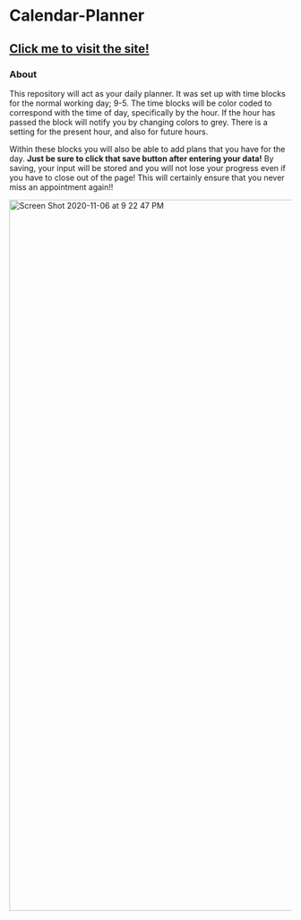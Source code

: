 # Calendar-Planner

## [Click me to visit the site!](https://coryfay.github.io/Calendar-Planner/)


### About
This repository will act as your daily planner. It was set up with time blocks for the normal working day; 9-5. 
The time blocks will be color coded to correspond with the time of day, specifically by the hour. If the hour has passed the block will 
notify you by changing colors to grey. There is a setting for the present hour, and also for future hours. 

Within these blocks you will also be able to add plans that you have for the day. **Just be sure to click that save button after entering your data!**
By saving, your input will be stored and you will not lose your progress even if you have to close out of the page!
This will certainly ensure that you never miss an appointment again!!



<img width="1270" alt="Screen Shot 2020-11-06 at 9 22 47 PM" src="https://user-images.githubusercontent.com/69691381/98432911-66091380-2077-11eb-8ba6-dae2d0934f31.png">

